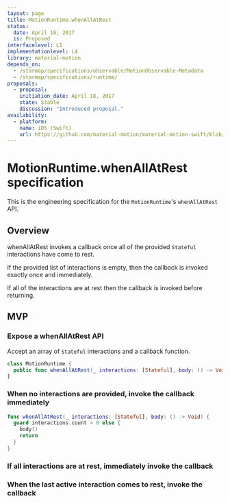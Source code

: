 ```yaml
---
layout: page
title: MotionRuntime.whenAllAtRest
status:
  date: April 18, 2017
  is: Proposed
interfacelevel: L1
implementationlevel: L4
library: material-motion
depends_on:
  - /starmap/specifications/observable/MotionObservable-Metadata
  - /starmap/specifications/runtime/
proposals:
  - proposal:
    initiation_date: April 18, 2017
    state: Stable
    discussion: "Introduced proposal."
availability:
  - platform:
    name: iOS (Swift)
    url: https://github.com/material-motion/material-motion-swift/blob/develop/src/MotionRuntime.swift
---
```


# MotionRuntime.whenAllAtRest specification

This is the engineering specification for the `MotionRuntime`'s `whenAllAtRest` API.

## Overview

whenAllAtRest invokes a callback once all of the provided `Stateful` interactions have come to rest.

If the provided list of interactions is empty, then the callback is invoked exactly once and immediately.

If all of the interactions are at rest then the callback is invoked before returning.

## MVP

### Expose a whenAllAtRest API

Accept an array of `Stateful` interactions and a callback function.

```swift
class MotionRuntime {
  public func whenAllAtRest(_ interactions: [Stateful], body: () -> Void)
}
```

### When no interactions are provided, invoke the callback immediately

```swift
func whenAllAtRest(_ interactions: [Stateful], body: () -> Void) {
  guard interactions.count > 0 else {
    body()
    return
  }
}
```

### If all interactions are at rest, immediately invoke the callback

### When the last active interaction comes to rest, invoke the callback
